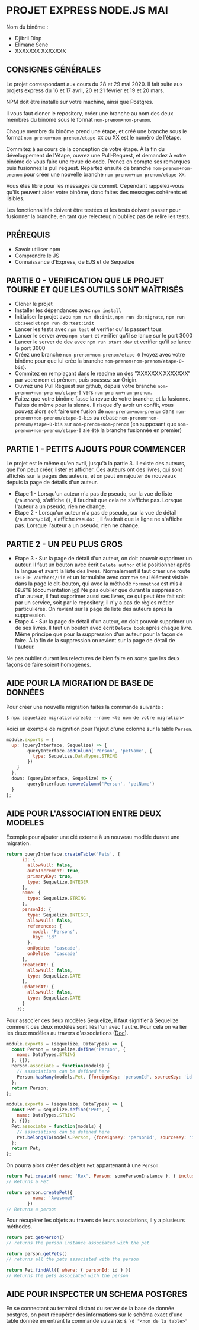 # PROJET EXPRESS NODE.JS MAI

Nom du binôme :
 - Djibril Diop
 - Elimane Sene
 - XXXXXXX XXXXXXX

## CONSIGNES GÉNÉRALES  
Le projet correspondant aux cours du 28 et 29 mai 2020. 
Il fait suite aux projets express du 16 et 17 avril, 20 et 21 février et 19 et 20 mars.

NPM doit être installé sur votre machine, ainsi que Postgres.

Il vous faut cloner le repository, créer une branche au nom des deux membres du binôme sous le format `nom-prenom+nom-prenom`.

Chaque membre du binôme prend une étape, et créé une branche sous le format `nom-prenom+nom-prenom/etape-XX` ou XX est 
le numéro de l'étape.

Commitez à au cours de la conception de votre étape. À la fin du développement de l'étape, ouvrez une Pull-Request, 
et demandez à votre binôme de vous faire une revue de code. Prenez en compte ses remarques puis fusionnez la pull request.
Repartez ensuite de branche `nom-prenom+nom-prenom` pour créer une nouvelle branche `nom-prenom+nom-prenom/etape-XX`. 

Vous êtes libre pour les messages de commit. Cependant rappelez-vous qu'ils peuvent aider votre binôme, 
donc faites des messages cohérents et lisibles.

Les fonctionnalités doivent être testées et les tests doivent passer pour fusionner la branche, en tant que relecteur, 
n'oubliez pas de relire les tests.

## PRÉREQUIS 
- Savoir utiliser npm
- Comprendre le JS
- Connaissance d'Express, de EJS et de Sequelize 

## PARTIE 0 - VERIFICATION QUE LE PROJET TOURNE ET QUE LES OUTILS SONT MAÎTRISÉS
- Cloner le projet
- Installer les dépendances avec `npm install`
- Initialiser le projet avec `npm run db:init`, `npm run db:migrate`, `npm run db:seed` et `npm run db:test:init`
- Lancer les tests avec `npm test` et verifier qu'ils passent tous
- Lancer le server avec `npm start` et verifier qu'il se lance sur le port 3000
- Lancer le server de dev avec `npm run start:dev` et verifier qu'il se lance le port 3000
- Créez une branche `nom-prenom+nom-prenom/etape-0` (voyez avec votre binôme pour que lui crée la branche 
`nom-prenom+nom-prenom/etape-0-bis`).
- Commitez en remplaçant dans le readme un des "XXXXXXX XXXXXXX" par votre nom et prénom, puis poussez sur Origin. 
- Ouvrez une Pull Request sur github, depuis votre branche `nom-prenom+nom-prenom/etape-0` vers `nom-prenom+nom-prenom`.
- Faitez que votre binôme fasse la revue de votre branche, et la fusionne. Faites de même pour la sienne.
 Il risque d'y avoir un conflit, vous pouvez alors soit faire une fusion de `nom-prenom+nom-prenom` dans `nom-prenom+nom-prenom/etape-0-bis`
ou rebase `nom-prenom+nom-prenom/etape-0-bis` sur `nom-prenom+nom-prenom` (en supposant que `nom-prenom+nom-prenom/etape-0`
 aie été la branche fusionnée en premier)
 

## PARTIE 1 - PETITS AJOUTS POUR COMMENCER
Le projet est le même qu'en avril, jusqu'à la partie 3. Il existe des auteurs, que l'on peut créer, lister et afficher.
Ces auteurs ont des livres, qui sont affichés sur la pages des auteurs, et on peut en rajouter de nouveaux depuis la 
page de détails d'un auteur. 

- Étape 1 - Lorsqu'un auteur n'a pas de pseudo, sur la vue de liste (`/authors`), s'affiche `()`, 
il faudrait que cela ne s'affiche pas. Lorsque l'auteur a un pseudo, rien ne change.
- Étape 2 - Lorsqu'un auteur n'a pas de pseudo, sur la vue de détail (`/authors/:id`), s'affiche `Pseudo: `,
il faudrait que la ligne ne s'affiche pas. Lorsque l'auteur a un pseudo, rien ne change.

## PARTIE 2 - UN PEU PLUS GROS 
- Étape 3 - Sur la page de détail d'un auteur, on doit pouvoir supprimer un auteur. 
Il faut un bouton avec écrit `Delete author` et le positionner après la langue et avant la liste des livres.
Normalement il faut créer une route `DELETE /authors/:id` et un formulaire avec comme seul élément visible dans la page 
le dit-bouton, qui avec la méthode `formmethod` est mis à `DELETE` (documentation [ici](https://developer.mozilla.org/fr/docs/Web/HTML/Element/button#attr-formmethod))
Ne pas oublier que durant la suppression d'un auteur, il faut supprimer aussi ses livres, ce qui peut être fait soit par un service, 
soit par le repository, il n'y a pas de règles métier particulières. On revient sur la page de liste des auteurs après la suppression.
- Étape 4 - Sur la page de détail d'un auteur, on doit pouvoir supprimer un de ses livres.
Il faut un bouton avec écrit `Delete book` après chaque livre. Même principe que pour la suppression d'un auteur pour la 
façon de faire. À la fin de la suppression on revient sur la page de détail de l'auteur.

Ne pas oublier durant les relectures de bien faire en sorte que les deux façons de faire soient homogènes.


## AIDE POUR LA MIGRATION DE BASE DE DONNÉES

Pour créer une nouvelle migration faites la commande suivante :
 
`$ npx sequelize migration:create --name <le nom de votre migration>`

Voici un exemple de migration pour l'ajout d'une colonne sur la table `Person`. 
```javascript
module.exports = {
  up: (queryInterface, Sequelize) => {
        queryInterface.addColumn('Person', 'petName', {
          type: Sequelize.DataTypes.STRING
        })
    }
  },
  down: (queryInterface, Sequelize) => {
        queryInterface.removeColumn('Person', 'petName')
  }
};
```

## AIDE POUR L'ASSOCIATION ENTRE DEUX MODELES

Exemple pour ajouter une clé externe à un nouveau modèle durant une migration.
```javascript
return queryInterface.createTable('Pets', {
      id: {
        allowNull: false,
        autoIncrement: true,
        primaryKey: true,
        type: Sequelize.INTEGER
      },
      name: {
        type: Sequelize.STRING
      },
      personId: {
        type: Sequelize.INTEGER,
        allowNull: false,
        references: {
          model: 'Persons',
          key: 'id'
        },
        onUpdate: 'cascade',
        onDelete: 'cascade'
      },
      createdAt: {
        allowNull: false,
        type: Sequelize.DATE
      },
      updatedAt: {
        allowNull: false,
        type: Sequelize.DATE
      }
    });
```

Pour associer ces deux modèles Sequelize, il faut signifier à Sequelize comment ces deux modèles sont liés l'un avec
l'autre. Pour cela on va lier les deux modèles au travers d'associations ([Doc](https://sequelize.org/v5/identifiers.html#associations)).
```javascript
module.exports = (sequelize, DataTypes) => {
  const Person = sequelize.define('Person', {
    name: DataTypes.STRING
  }, {});
  Person.associate = function(models) {
    // associations can be defined here
    Person.hasMany(models.Pet, {foreignKey: 'personId', sourceKey: 'id'});
  };
  return Person;
};

module.exports = (sequelize, DataTypes) => {
  const Pet = sequelize.define('Pet', {
    name: DataTypes.STRING
  }, {});
  Pet.associate = function(models) {
    // associations can be defined here
    Pet.belongsTo(models.Person, {foreignKey: 'personId', sourceKey: 'id'});
  };
  return Pet;
};
```
On pourra alors créer des objets `Pet` appartenant à une `Person`.
```javascript
return Pet.create({ name: 'Rex', Person: somePersonInstance }, { include: Person })
// Returns a Pet

return person.createPet({
          name: 'Awesome!'
        })
// Returns a person
```
Pour récupérer les objets au travers de leurs associations, il y a plusieurs méthodes.
```javascript
return pet.getPerson() 
// returns the person instance associated with the pet

return person.getPets() 
// returns all the pets associated with the person

return Pet.findAll({ where: { personId: id } })
// Returns the pets associated with the person
```

## AIDE POUR INSPECTER UN SCHEMA POSTGRES

En se connectant au terminal distant du server de la base de donnée postgres, on peut récupérer
des informations sur le schéma exact d'une table donnée en entrant la commande suivante:
`$ \d "<nom de la table>"` 
